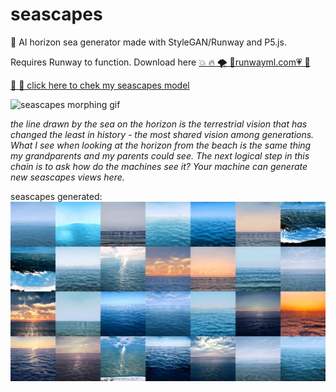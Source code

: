 # seascapes
  🌅 AI horizon sea generator made with StyleGAN/Runway and P5.js.

  Requires Runway to function. Download here [ 💥 🔥 🌪 🌈runwayml.com💗 💖](runwayml.com)  

 [👹 🌊 click here to chek my seascapes model](https://open-app.runwayml.com/?model=claraharguindey/seascapes")

  ![seascapes morphing gif](./visuals/seascape-gif.gif)
  
  _the line drawn by the sea on the horizon is the terrestrial vision that has changed the least in history - the most shared vision among generations. What I see when looking at the horizon from the beach is the same thing my grandparents and my parents could see. The next logical step in this chain is to ask how do the machines see it? Your machine can generate new seascapes views here._ 

  seascapes generated:
 ![seascapes collage](./visuals/horizontemar.jpg)
